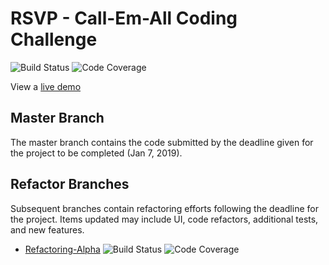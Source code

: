 # RSVP - Call-Em-All Coding Challenge
![Build Status](https://img.shields.io/travis/smcguinness/callemall-coding-challenge/master.svg?logo=travis&logoColor=white&style=flat)
![Code Coverage](https://img.shields.io/codecov/c/github/smcguinness/callemall-coding-challenge/master.svg?logo=codecov&logoColor=white&style=flat)

View a [live demo](https://staging-cea-coding-challenge.herokuapp.com/)

## Master Branch
The master branch contains the code submitted by the deadline given for the project to be completed (Jan 7, 2019). 

## Refactor Branches
Subsequent branches contain refactoring efforts following the deadline for the project. Items updated may include UI, code refactors, additional tests, and new features.

* [Refactoring-Alpha](https://github.com/smcguinness/callemall-coding-challenge/tree/refactoring-alpha)  ![Build Status](https://img.shields.io/travis/smcguinness/callemall-coding-challenge/refactoring-alpha.svg?logo=travis&logoColor=white&style=flat)
![Code Coverage](https://img.shields.io/codecov/c/github/smcguinness/callemall-coding-challenge/refactoring-alpha.svg?logo=codecov&logoColor=white&style=flat)
